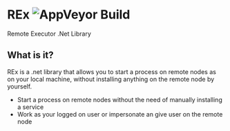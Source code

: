 # REx ![AppVeyor Build](https://ci.appveyor.com/api/projects/status/github/TestExperience/REx)

Remote Executor .Net Library 

## What is it?

REx is a .net library that allows you to start a process on remote nodes as on your local machine,
without installing anything on the remote node by yourself.

* Start a process on remote nodes without the need of manually installing a service
* Work as your logged on user or impersonate an give user on the remote node
